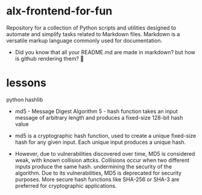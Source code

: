# alx-frontend-for-fun
Repository for a collection of Python scripts and utilities designed to automate and simplify tasks related to Markdown files. Markdown is a versatile markup language commonly used for documentation.

* Did you know that all your README.md are made in markdown? but how is github rendering them? 🤔

# lessons

python hashlib

* md5 - Message Digest Algorithm 5 - hash function takes an input message of arbitrary length and produces a fixed-size 128-bit hash value

* md5 is a cryptographic hash function, used to create a unique fixed-size hash for any given input. Each unique input produces a unique hash.

* However, due to vulnerabilities discovered over time, MD5 is considered weak, with known collision attcks. Collisions occur when two different inputs produce the same hash. undermining the security of the algorithm. Due to its vulnerabilities, MD5 is deprecated for security purposes. More secure hash functions like SHA-256 or SHA-3 are preferred for cryptographic applications.
